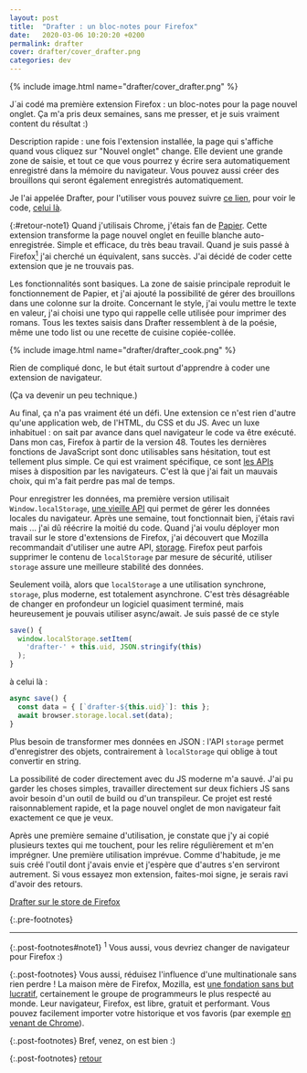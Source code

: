 ```yaml
---
layout: post
title:  "Drafter : un bloc-notes pour Firefox"
date:   2020-03-06 10:20:20 +0200
permalink: drafter
cover: drafter/cover_drafter.png
categories: dev
---
```


{% include image.html name="drafter/cover_drafter.png" %}

J´ai codé ma première extension Firefox : un bloc-notes pour la page nouvel onglet. Ça m'a pris deux semaines, sans me presser, et je suis vraiment content du résultat :)

Description rapide : une fois l'extension installée, la page qui s'affiche quand vous cliquez sur "Nouvel onglet" change. Elle devient une grande zone de saisie, et tout ce que vous pourrez y écrire sera automatiquement enregistré dans la mémoire du navigateur. Vous pouvez aussi créer des brouillons qui seront également enregistrés automatiquement.

<!--more-->

Je l'ai appelée Drafter, pour l'utiliser vous pouvez suivre [ce lien](https://addons.mozilla.org/firefox/addon/drafter/), pour voir le code, [celui là](https://github.com/Ruff9/drafter).

{:#retour-note1}
Quand j'utilisais Chrome, j'étais fan de [Papier](https://chrome.google.com/webstore/detail/papier/hhjeaokafplhjoogdemakihhdhffacia). Cette extension transforme la page nouvel onglet en feuille blanche auto-enregistrée. Simple et efficace, du très beau travail. Quand je suis passé à Firefox<a href="#note1"><sup>1</sup></a> j'ai cherché un équivalent, sans succès. J'ai décidé de coder cette extension que je ne trouvais pas.

Les fonctionnalités sont basiques. La zone de saisie principale reproduit le fonctionnement de Papier, et j'ai ajouté la possibilité de gérer des brouillons dans une colonne sur la droite. Concernant le style, j'ai voulu mettre le texte en valeur, j'ai choisi une typo qui rappelle celle utilisée pour imprimer des romans. Tous les textes saisis dans Drafter ressemblent à de la poésie, même une todo list ou une recette de cuisine copiée-collée.

{% include image.html name="drafter/drafter_cook.png" %}

Rien de compliqué donc, le but était surtout d'apprendre à coder une extension de navigateur.

(Ça va devenir un peu technique.)

Au final, ça n'a pas vraiment été un défi. Une extension ce n'est rien d'autre qu'une application web, de l'HTML, du CSS et du JS. Avec un luxe inhabituel : on sait par avance dans quel navigateur le code va être exécuté. Dans mon cas, Firefox à partir de la version 48. Toutes les dernières fonctions de JavaScript sont donc utilisables sans hésitation, tout est tellement plus simple. Ce qui est vraiment spécifique, ce sont [les APIs](https://developer.mozilla.org/fr/docs/Mozilla/Add-ons/WebExtensions) mises à disposition par les navigateurs. C'est là que j'ai fait un mauvais choix, qui m'a fait perdre pas mal de temps.

Pour enregistrer les données, ma première version utilisait `Window.localStorage`, [une vieille API](https://developer.mozilla.org/fr/docs/Web/API/Window/localStorage) qui permet de gérer les données locales du navigateur. Après une semaine, tout fonctionnait bien, j'étais ravi mais ... j'ai dû réécrire la moitié du code. Quand j'ai voulu déployer mon travail sur le store d'extensions de Firefox, j'ai découvert que Mozilla recommandait d'utiliser une autre API, [storage](https://developer.mozilla.org/en-US/docs/Mozilla/Add-ons/WebExtensions/API/storage). Firefox peut parfois supprimer le contenu de `localStorage` par mesure de sécurité, utiliser `storage` assure une meilleure stabilité des données.

Seulement voilà, alors que `localStorage` a une utilisation synchrone, `storage`, plus moderne, est totalement asynchrone. C'est très désagréable de changer en profondeur un logiciel quasiment terminé, mais heureusement je pouvais utiliser async/await. Je suis passé de ce style


```javascript
save() {
  window.localStorage.setItem(
    'drafter-' + this.uid, JSON.stringify(this)
  );
}
```

à celui là :


```javascript
async save() {
  const data = { [`drafter-${this.uid}`]: this };
  await browser.storage.local.set(data);
}
```

Plus besoin de transformer mes données en JSON : l'API `storage` permet d'enregistrer des objets, contrairement à `localStorage` qui oblige à tout convertir en string.

La possibilité de coder directement avec du JS moderne m'a sauvé. J'ai pu garder les choses simples, travailler directement sur deux fichiers JS sans avoir besoin d'un outil de build ou d'un transpileur. Ce projet est resté raisonnablement rapide, et la page nouvel onglet de mon navigateur fait exactement ce que je veux.

Après une première semaine d'utilisation, je constate que j'y ai copié plusieurs textes qui me touchent, pour les relire régulièrement et m'en imprégner. Une première utilisation imprévue. Comme d'habitude, je me suis créé l'outil dont j'avais envie et j'espère que d'autres s'en serviront autrement. Si vous essayez mon extension, faites-moi signe, je serais ravi d'avoir des retours.

[Drafter sur le store de Firefox](https://addons.mozilla.org/firefox/addon/drafter/)

{:.pre-footnotes}
<hr/>
{:.post-footnotes#note1}
<sup>1</sup>  Vous aussi, vous devriez changer de navigateur pour Firefox :)

{:.post-footnotes}
Vous aussi, réduisez l'influence d'une multinationale sans rien perdre ! La maison mère de Firefox, Mozilla, est [une fondation sans but lucratif](https://fr.wikipedia.org/wiki/Mozilla), certainement le groupe de programmeurs le plus respecté au monde. Leur navigateur, Firefox, est libre, gratuit et performant. Vous pouvez facilement importer votre historique et vos favoris (par exemple [en venant de Chrome](https://support.mozilla.org/fr/kb/passer-de-chrome-a-firefox)).

{:.post-footnotes}
Bref, venez, on est bien :)

{:.post-footnotes}
<a href="#retour-note1">retour</a>
